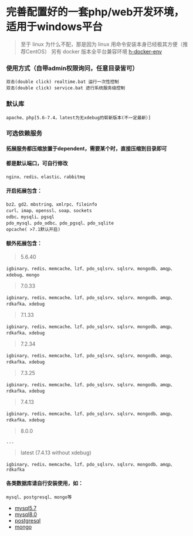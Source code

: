 # 完善配置好的一套php/web开发环境，适用于windows平台
> 至于 linux 为什么不配，那是因为 linux 用命令安装本身已经极其方便（推荐CentOS）
> 另有 docker 版本全平台兼容环境 [h-docker-env](https://github.com/hunzsig/h-docker-env)

### 使用方式（自带admin权限询问，任意目录皆可）
```
双击(double click) realtime.bat 运行一次性控制
双击(double click) service.bat 进行系统服务级控制
```

### 默认库
```
apache、php[5.6-7.4，latest为无xdebug的崭新版本(不一定最新）]
```
### 可选依赖服务
#### 拓展服务都压缩放置于dependent，需要某个时，直接压缩到目录即可
#### 都是默认端口，可自行修改
```
nginx、redis、elastic、rabbitmq
```
#### 开启拓展包含：
```
bz2、gd2、mbstring、xmlrpc、fileinfo
curl、imap、openssl、soap、sockets
odbc、mysqli、pgsql
pdo_mysql、pdo_odbc、pdo_pgsql、pdo_sqlite
opcache( >7.1默认开启)
```
#### 额外拓展包含：
> 5.6.40
```
igbinary、redis、memcache、lzf、pdo_sqlsrv、sqlsrv、mongodb、amqp、xdebug、mongo
```
> 7.0.33
```
igbinary、redis、memcache、lzf、pdo_sqlsrv、sqlsrv、mongodb、amqp、rdkafka、xdebug
```
> 7.1.33
```
igbinary、redis、memcache、lzf、pdo_sqlsrv、sqlsrv、mongodb、amqp、rdkafka、xdebug
```
> 7.2.34
```
igbinary、redis、memcache、lzf、pdo_sqlsrv、sqlsrv、mongodb、amqp、rdkafka、xdebug
```
> 7.3.25
```
igbinary、redis、memcache、lzf、pdo_sqlsrv、sqlsrv、mongodb、amqp、rdkafka、xdebug
```
> 7.4.13
```
igbinary、redis、memcache、lzf、pdo_sqlsrv、sqlsrv、mongodb、amqp、rdkafka、xdebug
```
> 8.0.0
```
...
```
> latest (7.4.13 without xdebug)
```
igbinary、redis、memcache、lzf、pdo_sqlsrv、sqlsrv、mongodb、amqp、rdkafka
```
#### 各类数据库请自行安装使用，如：
```
mysql、postgresql、mongo等
```
 * [mysql5.7](https://dev.mysql.com/downloads/windows/installer/5.7.html)
 * [mysql8.0](https://dev.mysql.com/downloads/windows/installer/8.0.html)
 * [postgresql](https://www.enterprisedb.com/downloads/postgres-postgresql-downloads)
 * [mongo](https://www.mongodb.com/download-center/community)


